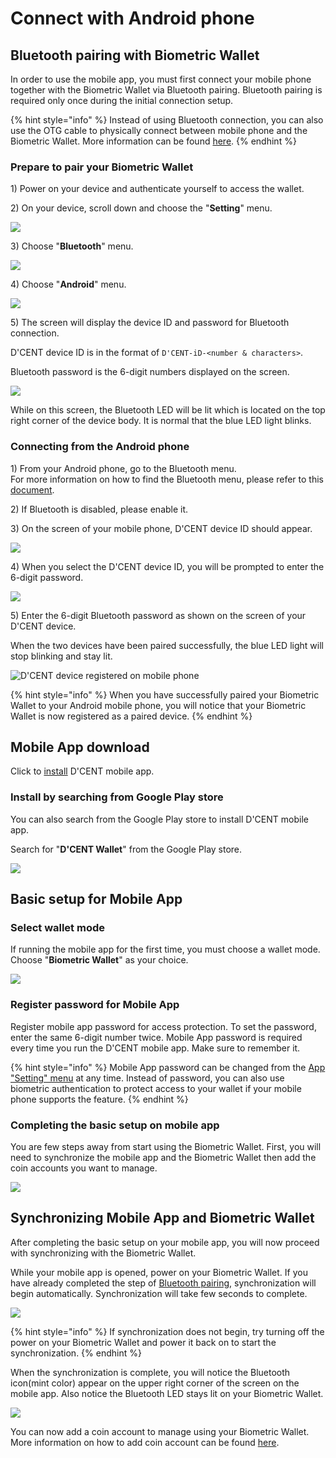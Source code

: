 # Connect with Android phone

## Bluetooth pairing with Biometric Wallet <a id="bluetooth-paring"></a>

In order to use the mobile app, you must first connect your mobile phone together with the Biometric Wallet via Bluetooth pairing. Bluetooth pairing is required only once during the initial connection setup.

{% hint style="info" %}
Instead of using Bluetooth connection, you can also use the OTG cable to physically connect between mobile phone and the Biometric Wallet. More information can be found [here](android-otg.md).
{% endhint %}

### Prepare to pair your Biometric Wallet

1\) Power on your device and authenticate yourself to access the wallet.

2\) On your device, scroll down and choose the "**Setting**" menu.

![](../../.gitbook/assets/image%20%2835%29.png)

3\) Choose "**Bluetooth**" menu.

![](../../.gitbook/assets/image%20%288%29.png)

4\) Choose "**Android**" menu.

![](../../.gitbook/assets/image%20%2845%29.png)

5\) The screen will display the device ID and password for Bluetooth connection.

D'CENT device ID is in the format of `D'CENT-iD-<number & characters>`.

Bluetooth password is the 6-digit numbers displayed on the screen.

![](../../.gitbook/assets/image%20%2882%29.png)

While on this screen, the Bluetooth LED will be lit which is located on the top right corner of the device body. It is normal that the blue LED light blinks.

### Connecting from the Android phone

1\) From your Android phone, go to the Bluetooth menu.  
For more information on how to find the Bluetooth menu, please refer to this [document](android-bluetooth-menu.md).  

2\) If Bluetooth is disabled, please enable it.

3\) On the screen of your mobile phone, D'CENT device ID should appear.

![](../../.gitbook/assets/image%20%2825%29.png)

4\) When you select the D'CENT device ID, you will be prompted to enter the 6-digit password.

![](../../.gitbook/assets/image%20%2871%29.png)

5\) Enter the 6-digit Bluetooth password as shown on the screen of your D'CENT device.

When the two devices have been paired successfully, the blue LED light will stop blinking and stay lit.

![D&apos;CENT device registered on mobile phone](../../.gitbook/assets/image%20%28158%29.png)

{% hint style="info" %}
When you have successfully paired your Biometric Wallet to your Android mobile phone, you will notice that your Biometric Wallet is now registered as a paired device.
{% endhint %}

## Mobile App download

Click to [install](https://play.google.com/store/apps/details?id=com.kr.iotrust.dcent.wallet) D'CENT mobile app.

### Install by searching from Google Play store

You can also search from the Google Play store to install D'CENT mobile app.

Search for "**D'CENT Wallet**" from the Google Play store.

![](../../.gitbook/assets/image%20%28127%29.png)

## Basic setup for Mobile App

### Select wallet mode

If running the mobile app for the first time, you must choose a wallet mode. Choose "**Biometric Wallet**" as your choice.

![](../../.gitbook/assets/image%20%2891%29.png)

### Register password for Mobile App

Register mobile app password for access protection. To set the password, enter the same 6-digit number twice. Mobile App password is required every time you run the D'CENT mobile app. Make sure to remember it.

{% hint style="info" %}
Mobile App password can be changed from the [App "Setting" menu](../../mobile-app/mobile-app-setting-menu.md) at any time. Instead of password, you can also use biometric authentication to protect access to your wallet if your mobile phone supports the feature.
{% endhint %}

### Completing the basic setup on mobile app

You are few steps away from start using the Biometric Wallet. First, you will need to synchronize the mobile app and the Biometric Wallet then add the coin accounts you want to manage.

![](../../.gitbook/assets/image%20%28141%29.png)

## Synchronizing Mobile App and Biometric Wallet

After completing the basic setup on your mobile app, you will now proceed with synchronizing with the Biometric Wallet.

While your mobile app is opened, power on your Biometric Wallet. If you have already completed the step of [Bluetooth pairing](./#bluetooth-paring), synchronization will begin automatically. Synchronization will take few seconds to complete.

![](../../.gitbook/assets/image%20%2819%29.png)

{% hint style="info" %}
If synchronization does not begin, try turning off the power on your Biometric Wallet and power it back on to start the synchronization.
{% endhint %}

When the synchronization is complete, you will notice the Bluetooth icon\(mint color\) appear on the upper right corner of the screen on the mobile app. Also notice the Bluetooth LED stays lit on your Biometric Wallet.

![](../../.gitbook/assets/image%20%28148%29.png)

You can now add a coin account to manage using your Biometric Wallet. More information on how to add coin account can be found [here](../../mobile-app/create-account.md).

